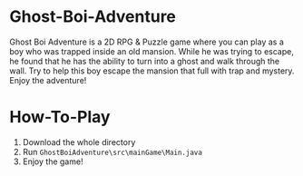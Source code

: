 # Ghost-Boi-Adventure
Ghost Boi Adventure is a 2D RPG &amp; Puzzle game where you can play as a boy who was trapped inside an old mansion. While he was trying to escape, he found that he has the ability to turn into a ghost and walk through the wall. Try to help this boy escape the mansion that full with trap and mystery. Enjoy the adventure!

# How-To-Play
1. Download the whole directory
2. Run `GhostBoiAdventure\src\mainGame\Main.java`
3. Enjoy the game!
